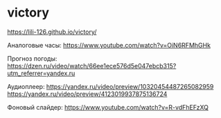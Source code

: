 # victory

https://lili-126.github.io/victory/










Аналоговые часы:
https://www.youtube.com/watch?v=OiN6RFMhGHk


Прогноз погоды:
https://dzen.ru/video/watch/66ee1ece576d5e047ebcb315?utm_referrer=yandex.ru


Аудиоплеер:
https://yandex.ru/video/preview/10320454487265082959
https://yandex.ru/video/preview/4123019937875136724

Фоновый слайдер:
https://www.youtube.com/watch?v=R-vdFhEFzXQ
